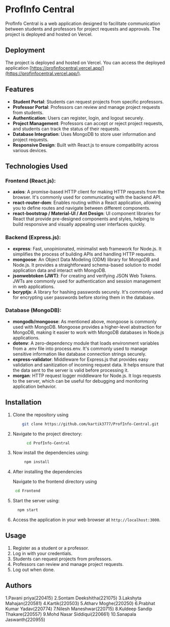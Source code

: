 # ProfInfo Central

ProfInfo Central is a web application designed to facilitate communication between students and professors for project requests and approvals. The project is deployed and hosted on Vercel.

## Deployment

The project is deployed and hosted on Vercel. You can access the deployed application [https://profinfocentral.vercel.app/](https://profinfocentral.vercel.app/).

## Features

- **Student Portal**: Students can request projects from specific professors.
- **Professor Portal**: Professors can review and manage project requests from students.
- **Authentication**: Users can register, login, and logout securely.
- **Project Management**: Professors can accept or reject project requests, and students can track the status of their requests.
- **Database Integration**: Uses MongoDB to store user information and project requests.
- **Responsive Design**: Built with React.js to ensure compatibility across various devices.

## Technologies Used

### Frontend (React.js):

- **axios**: A promise-based HTTP client for making HTTP requests from the browser. It's commonly used for communicating with the backend API.
- **react-router-dom**: Enables routing within a React application, allowing you to define routes and navigate between different components.
- **react-bootstrap / Material-UI / Ant Design**: UI component libraries for React that provide pre-designed components and styles, helping to build responsive and visually appealing user interfaces quickly.

### Backend (Express.js):

- **express**: Fast, unopinionated, minimalist web framework for Node.js. It simplifies the process of building APIs and handling HTTP requests.
- **mongoose**: An Object Data Modeling (ODM) library for MongoDB and Node.js. It provides a straightforward schema-based solution to model application data and interact with MongoDB.
- **jsonwebtoken (JWT)**: For creating and verifying JSON Web Tokens. JWTs are commonly used for authentication and session management in web applications.
- **bcryptjs**: A library for hashing passwords securely. It's commonly used for encrypting user passwords before storing them in the database.

### Database (MongoDB):

- **mongodb/mongoose**: As mentioned above, mongoose is commonly used with MongoDB. Mongoose provides a higher-level abstraction for MongoDB, making it easier to work with MongoDB databases in Node.js applications.
- **dotenv**: A zero-dependency module that loads environment variables from a .env file into process.env. It's commonly used to manage sensitive information like database connection strings securely.
- **express-validator**: Middleware for Express.js that provides easy validation and sanitization of incoming request data. It helps ensure that the data sent to the server is valid before processing it.
- **morgan**: HTTP request logger middleware for Node.js. It logs requests to the server, which can be useful for debugging and monitoring application behavior.

## Installation

1. Clone the repository using
    ```bash
        git clone https://github.com/kartik3777/ProfInfo-Central.git
    ```

2. Navigate to the project directory:
    ```bash
          cd ProfInfo-Central
    ```
3. Now install the dependencies using:
   ```bash
        npm install
   ```
4. After installing the dependencies
   
   Navigate to the frontend directory using
   ```bash
    cd Frontend
   ```
5. Start the server using:
   ```bash
     npm start
   ```
6. Access the application in your web browser at `http://localhost:3000`.

## Usage

1. Register as a student or a professor.
2. Log in with your credentials.
3. Students can request projects from professors.
4. Professors can review and manage project requests.
5. Log out when done.
 ## Authors
1.Pavani priya(220415)
2.Sontam Deekshitha(221075)
3.Lakshyta Mahajan(220581)
4.Kartik(220503)
5.Atharv Moghe(220250)
6.Prabhat Kumar Yadav(220774)
7.Nilesh Maneshwar(220715)
8.Kuldeep Sandip Thakare(220557)
9.Mohd Nasar Siddiqui(220661)
10.Sanapala Jaswanth(220955)



   

